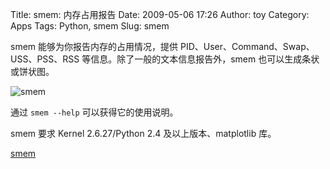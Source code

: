 Title: smem: 内存占用报告
Date: 2009-05-06 17:26
Author: toy
Category: Apps
Tags: Python, smem
Slug: smem

smem 能够为你报告内存的占用情况，提供
PID、User、Command、Swap、USS、PSS、RSS
等信息。除了一般的文本信息报告外，smem 也可以生成条状或饼状图。

![smem](http://i.linuxtoy.org/images/2009/05/smem.png)

通过 `smem --help` 可以获得它的使用说明。

smem 要求 Kernel 2.6.27/Python 2.4 及以上版本、matplotlib 库。

[smem](http://www.selenic.com/smem/)
